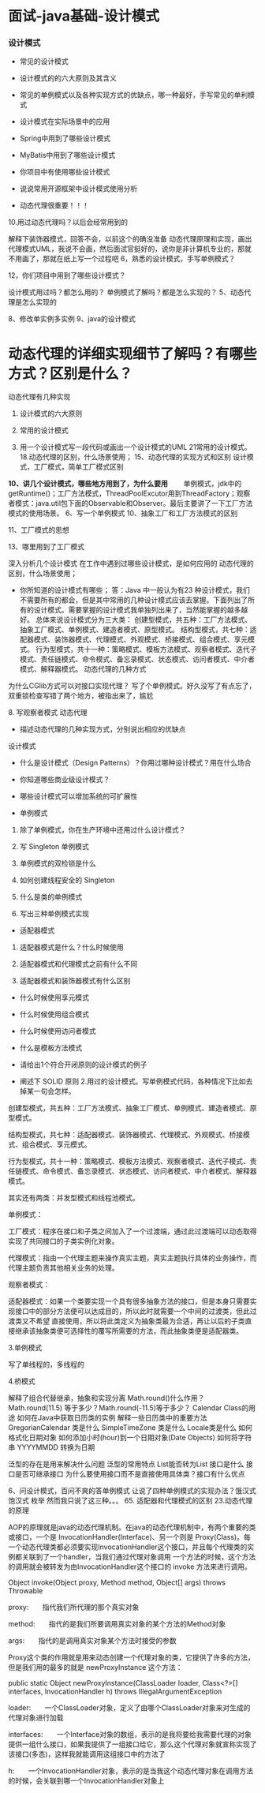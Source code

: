 面试-java基础-设计模式
===
### **设计模式**

*   常见的设计模式

*   设计模式的的六大原则及其含义

*   常见的单例模式以及各种实现方式的优缺点，哪一种最好，手写常见的单利模式

*   设计模式在实际场景中的应用

*   Spring中用到了哪些设计模式

*   MyBatis中用到了哪些设计模式

*   你项目中有使用哪些设计模式

*   说说常用开源框架中设计模式使用分析

*   动态代理很重要！！！

10.用过动态代理吗？以后会经常用到的


解释下装饰器模式，回答不会，以前这个的确没准备
动态代理原理和实现，画出代理模式UML，我说不会画，然后面试官挺好的，说你是非计算机专业的，那就不用画了，那就在纸上写一个过程吧
6，熟悉的设计模式，手写单例模式？

12，你们项目中用到了哪些设计模式？

设计模式用过吗？都怎么用的？
单例模式了解吗？都是怎么实现的？
5、动态代理是怎么实现的

8、修改单实例多实例
9、java的设计模式

# 动态代理的详细实现细节了解吗？有哪些方式？区别是什么？

动态代理有几种实现
1.  设计模式的六大原则

2.  常用的设计模式

3.  用一个设计模式写一段代码或画出一个设计模式的UML
21常用的设计模式。
18.动态代理的区别，什么场景使用；
15、动态代理的实现方式和区别
设计模式，工厂模式，简单工厂模式区别


**10、讲几个设计模式，哪些地方用到了，为什么要用** 
  单例模式，jdk中的getRuntime()；工厂方法模式，ThreadPoolExcutor用到ThreadFactory；观察者模式：java.util包下面的Observable和Observer。最后主要讲了一下工厂方法模式的使用场景。 
6、写一个单例模式
10、抽象工厂和工厂方法模式的区别

11、工厂模式的思想


13、哪里用到了工厂模式

深入分析几个设计模式
在工作中遇到过哪些设计模式，是如何应用的
   动态代理的区别，什么场景使用；
*   你所知道的设计模式有哪些； 答：Java 中一般认为有23 种设计模式，我们不需要所有的都会，但是其中常用的几种设计模式应该去掌握。下面列出了所有的设计模式。需要掌握的设计模式我单独列出来了，当然能掌握的越多越好。
    总体来说设计模式分为三大类：
    创建型模式，共五种：工厂方法模式、抽象工厂模式、单例模式、建造者模式、原型模式。
    结构型模式，共七种：适配器模式、装饰器模式、代理模式、外观模式、桥接模式、组合模式、享元模式。
    行为型模式，共十一种：策略模式、模板方法模式、观察者模式、迭代子模式、责任链模式、命令模式、备忘录模式、状态模式、访问者模式、中介者模式、解释器模式。
动态代理的几种方式

为什么CGlib方式可以对接口实现代理？
写了个单例模式。好久没写了有点忘了，双重锁检查写错了两个地方，被指出来了，尴尬

8\. 写观察者模式
动态代理

*   描述动态代理的几种实现方式，分别说出相应的优缺点

设计模式

*   什么是设计模式（Design Patterns）？你用过哪种设计模式？用在什么场合

*   你知道哪些商业级设计模式？

*   哪些设计模式可以增加系统的可扩展性

*   单例模式

1.  除了单例模式，你在生产环境中还用过什么设计模式？

2.  写 Singleton 单例模式

3.  单例模式的双检锁是什么

4.  如何创建线程安全的 Singleton

5.  什么是类的单例模式

6.  写出三种单例模式实现 

*   适配器模式

1.  适配器模式是什么？什么时候使用

2.  适配器模式和代理模式之前有什么不同

3.  适配器模式和装饰器模式有什么区别

*   什么时候使用享元模式

*   什么时候使用组合模式

*   什么时候使用访问者模式

*   什么是模板方法模式

*   请给出1个符合开闭原则的设计模式的例子
*   阐述下 SOLID 原则
2.用过的设计模式。写单例模式代码，各种情况下比如去掉某一句会怎样。

创建型模式，共五种：工厂方法模式、抽象工厂模式、单例模式、建造者模式、原型模式。

结构型模式，共七种：适配器模式、装饰器模式、代理模式、外观模式、桥接模式、组合模式、享元模式。

行为型模式，共十一种：策略模式、模板方法模式、观察者模式、迭代子模式、责任链模式、命令模式、备忘录模式、状态模式、访问者模式、中介者模式、解释器模式。

其实还有两类：并发型模式和线程池模式。

单例模式：

工厂模式：程序在接口和子类之间加入了一个过渡端，通过此过渡端可以动态取得实现了共同接口的子类实例化对象。

代理模式：指由一个代理主题来操作真实主题，真实主题执行具体的业务操作，而代理主题负责其他相关业务的处理。

观察者模式：

适配器模式：如果一个类要实现一个具有很多抽象方法的接口，但是本身只需要实现接口中的部分方法便可以达成目的，所以此时就需要一个中间的过渡类，但此过渡类又不希望 直接使用，所以将此类定义为抽象类最为合适，再让以后的子类直接继承该抽象类便可选择性的覆写所需要的方法，而此抽象类便是适配器类。

3.单例模式

写了单线程的，多线程的

4.桥模式

解释了组合代替继承，抽象和实现分离
Math.round()什么作用？Math.round(11.5) 等于多少？Math.round(-11.5)等于多少？
Calendar Class的用途
如何在Java中获取日历类的实例
解释一些日历类中的重要方法
GregorianCalendar 类是什么
SimpleTimeZone 类是什么
Locale类是什么
如何格式化日期对象
如何添加小时(hour)到一个日期对象(Date Objects)
如何将字符串 YYYYMMDD 转换为日期

泛型的存在是用来解决什么问题
泛型的常用特点
List能否转为List
接口是什么
接口是否可继承接口
为什么要使用接口而不是直接使用具体类？接口有什么优点

6、问设计模式，百问不爽的答单例模式 让说了四种单例模式的实现办法？饿汉式 饱汉式 枚举 然而我只说了这三种。。。
65\. 适配器和代理模式的区别
23.动态代理的原理

AOP的原理就是java的动态代理机制。在java的动态代理机制中，有两个重要的类或接口，一个是 InvocationHandler(Interface)、另一个则是 Proxy(Class)。每一个动态代理类都必须要实现InvocationHandler这个接口，并且每个代理类的实例都关联到了一个handler，当我们通过代理对象调用 一个方法的时候，这个方法的调用就会被转发为由InvocationHandler这个接口的 invoke 方法来进行调用。

Object invoke(Object proxy, Method method, Object[] args) throws Throwable

proxy:　　指代我们所代理的那个真实对象

method:　　指代的是我们所要调用真实对象的某个方法的Method对象

args:　　指代的是调用真实对象某个方法时接受的参数

Proxy这个类的作用就是用来动态创建一个代理对象的类，它提供了许多的方法，但是我们用的最多的就是 newProxyInstance 这个方法：

public static Object newProxyInstance(ClassLoader loader, Class<?>[] interfaces, InvocationHandler h) throws IllegalArgumentException

loader:　　一个ClassLoader对象，定义了由哪个ClassLoader对象来对生成的代理对象进行加载

interfaces:　　一个Interface对象的数组，表示的是我将要给我需要代理的对象提供一组什么接口，如果我提供了一组接口给它，那么这个代理对象就宣称实现了该接口(多态)，这样我就能调用这组接口中的方法了

h:　　一个InvocationHandler对象，表示的是当我这个动态代理对象在调用方法的时候，会关联到哪一个InvocationHandler对象上



